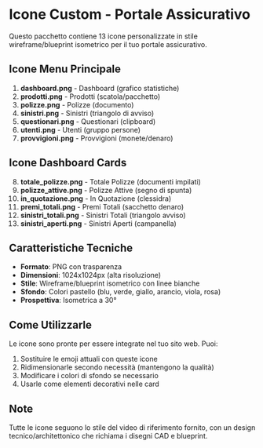 # Icone Custom - Portale Assicurativo

Questo pacchetto contiene 13 icone personalizzate in stile wireframe/blueprint isometrico per il tuo portale assicurativo.

## Icone Menu Principale

1. **dashboard.png** - Dashboard (grafico statistiche)
2. **prodotti.png** - Prodotti (scatola/pacchetto)
3. **polizze.png** - Polizze (documento)
4. **sinistri.png** - Sinistri (triangolo di avviso)
5. **questionari.png** - Questionari (clipboard)
6. **utenti.png** - Utenti (gruppo persone)
7. **provvigioni.png** - Provvigioni (monete/denaro)

## Icone Dashboard Cards

8. **totale_polizze.png** - Totale Polizze (documenti impilati)
9. **polizze_attive.png** - Polizze Attive (segno di spunta)
10. **in_quotazione.png** - In Quotazione (clessidra)
11. **premi_totali.png** - Premi Totali (sacchetto denaro)
12. **sinistri_totali.png** - Sinistri Totali (triangolo avviso)
13. **sinistri_aperti.png** - Sinistri Aperti (campanella)

## Caratteristiche Tecniche

- **Formato**: PNG con trasparenza
- **Dimensioni**: 1024x1024px (alta risoluzione)
- **Stile**: Wireframe/blueprint isometrico con linee bianche
- **Sfondo**: Colori pastello (blu, verde, giallo, arancio, viola, rosa)
- **Prospettiva**: Isometrica a 30°

## Come Utilizzarle

Le icone sono pronte per essere integrate nel tuo sito web. Puoi:

1. Sostituire le emoji attuali con queste icone
2. Ridimensionarle secondo necessità (mantengono la qualità)
3. Modificare i colori di sfondo se necessario
4. Usarle come elementi decorativi nelle card

## Note

Tutte le icone seguono lo stile del video di riferimento fornito, con un design tecnico/architettonico che richiama i disegni CAD e blueprint.


